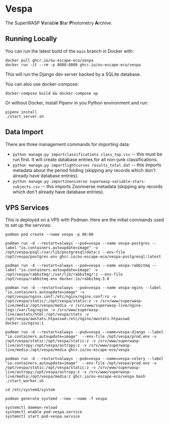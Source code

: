# Vespa

The SuperWASP **V**ariabl**e** **S**tar **P**hotometry **A**rchive.

## Running Locally

You can run the latest build of the `main` branch in Docker with:

```
docker pull ghcr.io/ou-escape-eco/vespa
docker run -it --rm -p 8080:8080 ghcr.io/ou-escape-eco/vespa
```

This will run the Django dev server backed by a SQLite database.

You can also use docker-compose:

```
docker-compose build && docker-compose up
```

Or without Docker, install Pipenv in you Python environment and run:

```
pipenv install
./start_server.sh
```

## Data Import

There are three management commands for importing data:

* `python manage.py importclassifications class_top.csv` -- this must be run first. It will create database entries for all non-junk classifications.
* `python manage.py importlightcurves results_total.dat` -- this imports metadata about the period folding (skipping any records which don't already have database entries).
* `python manage.py importzooniverse superwasp-variable-stars-subjects.csv` -- this imports Zooniverse metadata (skipping any records which don't already have database entries).

## VPS Services

This is deployed on a VPS with Podman. Here are the initial commands used to set up the services:

```
podman pod create --name vespa -p 80:80

podman run -d --restart=always --pod=vespa --name vespa-postgres --label "io.containers.autoupdate=image" -v /opt/vespa/psql:/var/lib/postgresql/data:z --env-file /opt/vespa/postgres.env ghcr.io/ou-escape-eco/vespa-postgresql:latest

podman run -d --restart=always --pod=vespa --name vespa-rabbitmq --label "io.containers.autoupdate=image" -v /opt/vespa/rabbitmq/:/var/lib/rabbitmq/:z --env-file /opt/vespa/rabbitmq.env docker.io/rabbitmq:3.8

podman run -d --restart=always --pod=vespa --name vespa-nginx --label "io.containers.autoupdate=image" -v /opt/vespa/nginx.conf:/etc/nginx/nginx.conf:ro -v /opt/vespa/static/:/opt/vespa/static:z -v /srv/www/superwasp-live/media:/opt/vespa/media -v /src/www/superwasp-live/nginx-logs:/var/log/nginx -v /srv/www/superwasp-live/awstats/html:/opt/vespa/stats -v /opt/vespa/awstats.htpasswd:/etc/nginx/awstats.htpasswd docker.io/nginx:1

podman run -d --restart=always --pod=vespa --name=vespa-django --label "io.containers.autoupdate=image"  --env-file /opt/vespa/prod.env -v /opt/vespa/static:/opt/vespa/static:z -v /srv/www/superwasp-live/astropy:/opt/vespa/astropy:z -v /srv/www/superwasp-live/media:/opt/vespa/media ghcr.io/ou-escape-eco/vespa

podman run -d --restart=always --pod=vespa --name=vespa-celery --label "io.containers.autoupdate=image"  --env-file /opt/vespa/prod.env -v /opt/vespa/static:/opt/vespa/static:z -v /srv/www/superwasp-live/astropy:/opt/vespa/astropy:z -v /srv/www/superwasp-live/media:/opt/vespa/media:z ghcr.io/ou-escape-eco/vespa bash ./start_worker.sh

cd /etc/systemd/system

podman generate systemd --new --name -f vespa

systemctl daemon-reload
systemctl enable pod-vespa.service
systemctl start pod-vespa.service
```
